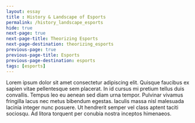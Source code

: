 ```yaml
--- 
layout: essay
title : History & Landscape of Esports
permalink: /history_landscape_esports
hide: true
next-page: true
next-page-title: Theorizing Esports
next-page-destination: theorizing_esports
previous-page: true
previous-page-title: Esports
previous-page-destination: esports
tags: [esports]
---
```


Lorem ipsum dolor sit amet consectetur adipiscing elit. Quisque faucibus ex sapien vitae pellentesque sem placerat. In id cursus mi pretium tellus duis convallis. Tempus leo eu aenean sed diam urna tempor. Pulvinar vivamus fringilla lacus nec metus bibendum egestas. Iaculis massa nisl malesuada lacinia integer nunc posuere. Ut hendrerit semper vel class aptent taciti sociosqu. Ad litora torquent per conubia nostra inceptos himenaeos.
